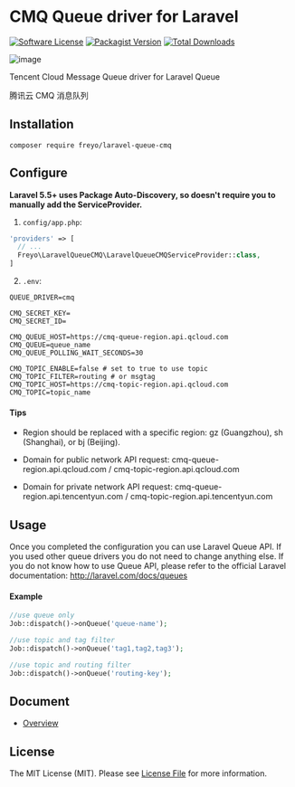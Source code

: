 # CMQ Queue driver for Laravel

[![Software License](https://img.shields.io/badge/license-MIT-brightgreen.svg?style=flat-square)](LICENSE)
[![Packagist Version](https://img.shields.io/packagist/v/freyo/laravel-queue-cmq.svg?style=flat-square)](https://packagist.org/packages/freyo/laravel-queue-cmq)
[![Total Downloads](https://img.shields.io/packagist/dt/freyo/laravel-queue-cmq.svg?style=flat-square)](https://packagist.org/packages/freyo/laravel-queue-cmq)

![image](https://mc.qcloudimg.com/static/img/7fc29d4e11d2ae302cf7f77d16c78f42/CMQ.svg)

Tencent Cloud Message Queue driver for Laravel Queue

腾讯云 CMQ 消息队列

## Installation

  ```shell
  composer require freyo/laravel-queue-cmq
  ```

## Configure

**Laravel 5.5+ uses Package Auto-Discovery, so doesn't require you to manually add the ServiceProvider.**

1. `config/app.php`:

  ```php
  'providers' => [
    // ...
    Freyo\LaravelQueueCMQ\LaravelQueueCMQServiceProvider::class,
  ]
  ```
  
2. `.env`:

  ```
  QUEUE_DRIVER=cmq
  
  CMQ_SECRET_KEY=
  CMQ_SECRET_ID=
  
  CMQ_QUEUE_HOST=https://cmq-queue-region.api.qcloud.com
  CMQ_QUEUE=queue_name
  CMQ_QUEUE_POLLING_WAIT_SECONDS=30
  
  CMQ_TOPIC_ENABLE=false # set to true to use topic
  CMQ_TOPIC_FILTER=routing # or msgtag
  CMQ_TOPIC_HOST=https://cmq-topic-region.api.qcloud.com
  CMQ_TOPIC=topic_name
  ```
  
#### Tips
  
- Region should be replaced with a specific region: gz (Guangzhou), sh (Shanghai), or bj (Beijing).
  
- Domain for public network API request: cmq-queue-region.api.qcloud.com / cmq-topic-region.api.qcloud.com
  
- Domain for private network API request: cmq-queue-region.api.tencentyun.com / cmq-topic-region.api.tencentyun.com
  
## Usage

Once you completed the configuration you can use Laravel Queue API. If you used other queue drivers you do not need to change anything else. If you do not know how to use Queue API, please refer to the official Laravel documentation: http://laravel.com/docs/queues

#### Example

  ```php
  //use queue only
  Job::dispatch()->onQueue('queue-name');
  
  //use topic and tag filter
  Job::dispatch()->onQueue('tag1,tag2,tag3');
  
  //use topic and routing filter
  Job::dispatch()->onQueue('routing-key');
  ```

## Document

- [Overview](https://cloud.tencent.com/document/product/406?lang=en)

## License

The MIT License (MIT). Please see [License File](LICENSE) for more information.
